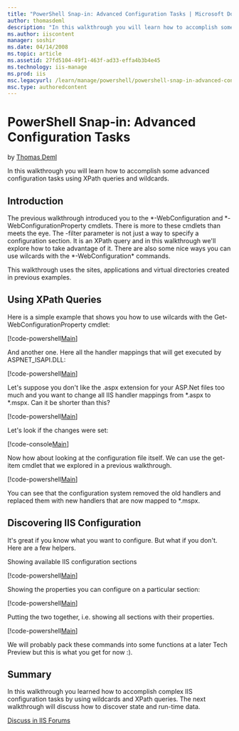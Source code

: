 ```yaml
---
title: "PowerShell Snap-in: Advanced Configuration Tasks | Microsoft Docs"
author: thomasdeml
description: "In this walkthrough you will learn how to accomplish some advanced configuration tasks using XPath queries and wildcards. Introduction The previous walkthrou..."
ms.author: iiscontent
manager: soshir
ms.date: 04/14/2008
ms.topic: article
ms.assetid: 27fd5104-49f1-463f-ad33-effa4b3b4e45
ms.technology: iis-manage
ms.prod: iis
msc.legacyurl: /learn/manage/powershell/powershell-snap-in-advanced-configuration-tasks
msc.type: authoredcontent
---
```

PowerShell Snap-in: Advanced Configuration Tasks
====================
by [Thomas Deml](https://github.com/thomasdeml)

In this walkthrough you will learn how to accomplish some advanced configuration tasks using XPath queries and wildcards.

## Introduction

The previous walkthrough introduced you to the \*-WebConfiguration and \*-WebConfigurationProperty cmdlets. There is more to these cmdlets than meets the eye. The -filter parameter is not just a way to specify a configuration section. It is an XPath query and in this walkthrough we'll explore how to take advantage of it. There are also some nice ways you can use wilcards with the \*-WebConfiguration\* commands.

This walkthrough uses the sites, applications and virtual directories created in previous examples.

## Using XPath Queries

Here is a simple example that shows you how to use wilcards with the Get-WebConfigurationProperty cmdlet:


[!code-powershell[Main](powershell-snap-in-advanced-configuration-tasks/samples/sample1.ps1)]


And another one. Here all the handler mappings that will get executed by ASPNET\_ISAPI.DLL:


[!code-powershell[Main](powershell-snap-in-advanced-configuration-tasks/samples/sample2.ps1)]


Let's suppose you don't like the .aspx extension for your ASP.Net files too much and you want to change all IIS handler mappings from \*.aspx to \*.mspx. Can it be shorter than this?


[!code-powershell[Main](powershell-snap-in-advanced-configuration-tasks/samples/sample3.ps1)]


Let's look if the changes were set:


[!code-console[Main](powershell-snap-in-advanced-configuration-tasks/samples/sample4.cmd)]


Now how about looking at the configuration file itself. We can use the get-item cmdlet that we explored in a previous walkthrough.


[!code-powershell[Main](powershell-snap-in-advanced-configuration-tasks/samples/sample5.ps1)]


You can see that the configuration system removed the old handlers and replaced them with new handlers that are now mapped to \*.mspx.

## Discovering IIS Configuration

It's great if you know what you want to configure. But what if you don't. Here are a few helpers.

Showing available IIS configuration sections


[!code-powershell[Main](powershell-snap-in-advanced-configuration-tasks/samples/sample6.ps1)]


Showing the properties you can configure on a particular section:


[!code-powershell[Main](powershell-snap-in-advanced-configuration-tasks/samples/sample7.ps1)]


Putting the two together, i.e. showing all sections with their properties.


[!code-powershell[Main](powershell-snap-in-advanced-configuration-tasks/samples/sample8.ps1)]


We will probably pack these commands into some functions at a later Tech Preview but this is what you get for now :).

## Summary

In this walkthrough you learned how to accomplish complex IIS configuration tasks by using wildcards and XPath queries. The next walkthrough will discuss how to discover state and run-time data.
  
  
[Discuss in IIS Forums](https://forums.iis.net/1151.aspx)